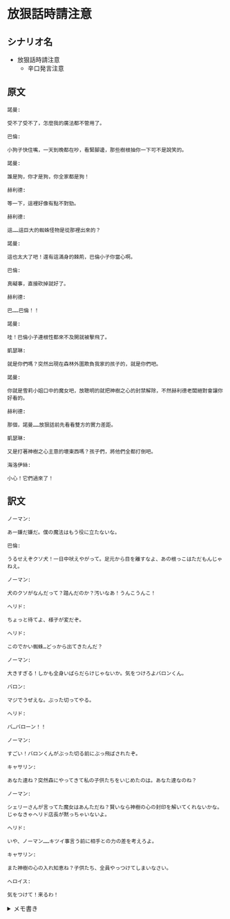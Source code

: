 # 放狠話時請注意
## シナリオ名
 - 放狠話時請注意
   - 辛口発言注意

## 原文
```
諾曼:

受不了受不了，怎麼我的廣法都不管用了。 
```

```
巴倫:

小狗子快住嘴，一天到晚都在吵，看緊腳邊，那些樹根抽你一下可不是說笑的。 
```

```
諾曼:

誰是狗，你才是狗，你全家都是狗！ 
```

```
赫利德:

等一下，這裡好像有點不對勁。 
```

```
赫利德:

這……這巨大的蜘蛛怪物是從那裡出來的？ 
```

```
諾曼:

這也太大了吧！還有這滿身的棘荊，巴倫小子你當心啊。
```

```
巴倫:

真礙事，直接砍掉就好了。 
```

```
赫利德:

巴……巴倫！！ 
```

```
諾曼:

哇！巴倫小子連根性都來不及開就被擊飛了。
```

```
凱瑟琳:

就是你們嗎？突然出現在森林外圍欺負我家的孩子的，就是你們吧。
```

```
諾曼:

你就是雪莉小姐口中的魔女吧，放聰明的就把神樹之心的封禁解除，不然赫利德老闆絕對會讓你好看的。 
```

```
赫利德:

那個，諾曼……放狠話前先看看雙方的實力差距。 
```

```
凱瑟琳:

又是打著神樹之心主意的壞東西嗎？孩子們，將他們全都打倒吧。 
```

```
海洛伊絲:

小心！它們過來了！ 
```

## 訳文
```
ノーマン:

あー嫌だ嫌だ。僕の魔法はもう役に立たないな。
```

```
巴倫:

うるせえぞクソ犬！一日中吠えやがって。足元から目を離すなよ、あの根っこはただもんじゃねえ。
```

```
ノーマン:

犬のクソがなんだって？踏んだのか？汚いなあ！うんこうんこ！
```

```
ヘリド:

ちょっと待てよ、様子が変だぞ。
```

```
ヘリド:

このでかい蜘蛛…どっから出てきたんだ？
```

```
ノーマン:

大きすぎる！しかも全身いばらだらけじゃないか。気をつけろよバロンくん。
```

```
バロン:

マジでうぜえな。ぶった切ってやる。
```

```
ヘリド:

バ…バローン！！
```

```
ノーマン:

すごい！バロンくんがぶった切る前にぶっ飛ばされたぞ。
```

```
キャサリン:

あなた達ね？突然森にやってきて私の子供たちをいじめたのは。あなた達なのね？
```

```
ノーマン:

シェリーさんが言ってた魔女はあんただね？賢いなら神樹の心の封印を解いてくれないかな。じゃなきゃヘリド店長が黙っちゃいないよ。 
```

```
ヘリド:

いや、ノーマン……キツイ事言う前に相手との力の差を考えろよ。
```

```
キャサリン:

また神樹の心の入れ知恵ね？子供たち、全員やっつけてしまいなさい。
```

```
へロイス:

気をつけて！来るわ！ 
```

<details><summary>メモ書き</summary>

足りない頭では你才是狗，你全家都是狗！を訳すのができませんでした
https://pttpedia.fandom.com/zh/wiki/%E4%BD%A0%E6%89%8DXXX%EF%BC%8C%E4%BD%A0%E5%85%A8%E5%AE%B6%E9%83%BDXXX

かわりにうんこみたいな意訳を置いておきます。　うんこうんこ！
</details>